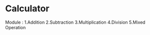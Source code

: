 # Calculator

Module :
     1.Addition
     2.Subtraction
     3.Multiplication
     4.Division
     5.Mixed Operation
